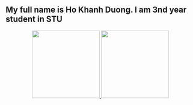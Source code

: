 ## My full name is Ho Khanh Duong. I am 3nd year student in STU

<div align="center">
  <a href="https://github.com/khanhduong6b/khanhduong6b">
  <img height="180em" src="https://github-readme-stats.vercel.app/api?username=khanhduong6b&show_icons=true&theme=ayu-mirage&include_all_commits=true&count_private=true"/>
  <img height="180em" src="https://github-readme-stats.vercel.app/api/top-langs/?username=khanhduong6b&layout=compact&langs_count=7&theme=ayu-mirage"/>
</div>

